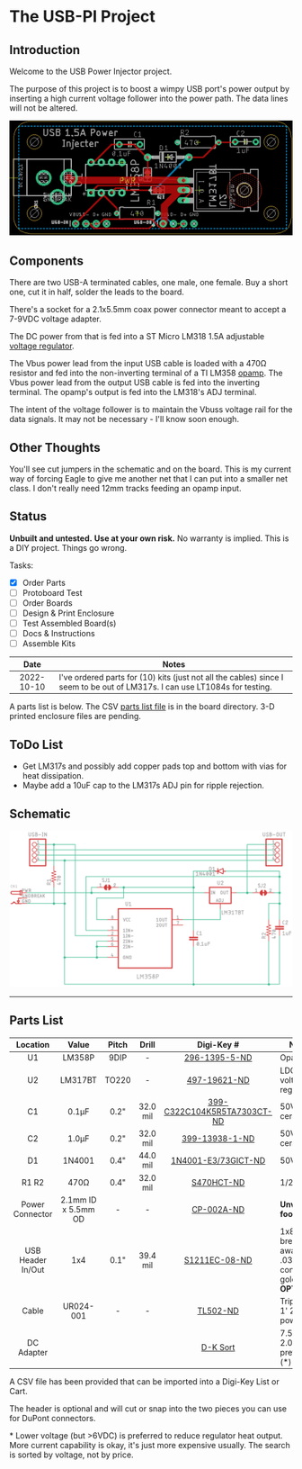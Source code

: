 # The USB-PI Project

## Introduction

Welcome to the USB Power Injector project.

The purpose of this project is to boost a wimpy USB port's power output by inserting a high current voltage follower into the power path. The data lines will not be altered.

![](img/USB-PI-top.png)

## Components

There are two USB-A terminated cables, one male, one female. Buy a short one, cut it in half, solder the leads to the board.

There's a socket for a 2.1x5.5mm coax power connector meant to accept a 7-9VDC voltage adapter.

The DC power from that is fed into a ST Micro LM318 1.5A adjustable [voltage  regulator](https://www.digikey.com/short/0mfnvtjf).

The Vbus power lead from the input USB cable is loaded with a 470Ω resistor and fed into the non-inverting terminal of a TI LM358 [opamp](https://www.digikey.com/short/zqhmd571). The Vbus power lead from the output USB cable is fed into the inverting terminal. The opamp's output is fed into the LM318's ADJ terminal.

The intent of the voltage follower is to maintain the Vbuss voltage rail for the data signals. It may not be necessary - I'll know soon enough.

## Other Thoughts

You'll see cut jumpers in the schematic and on the board. This is my current way of forcing Eagle to give me another net that I can put into a smaller net class. I don't really need 12mm tracks feeding an opamp input.

## Status

**Unbuilt and untested.** **Use at your own risk.** No warranty is implied. This is a DIY project. Things go wrong.

Tasks:

- [x] Order Parts
- [ ] Protoboard Test
- [ ] Order Boards
- [ ] Design & Print Enclosure
- [ ] Test Assembled Board(s)
- [ ] Docs & Instructions
- [ ] Assemble Kits

|    Date    | Notes                                                        |
| :--------: | ------------------------------------------------------------ |
| 2022-10-10 | I've ordered parts for (10) kits (just not all the cables) since I seem to be out of LM317s. I can use LT1084s for testing. |

 A parts list is below. The CSV [parts list file](board/USB-PI-DK-parts.csv) is in the board directory. 3-D printed enclosure files are pending.

## ToDo List

* Get LM317s and possibly add copper pads top and bottom with vias for heat dissipation.
* Maybe add a 10uF cap to the LM317s ADJ pin for ripple rejection.

## Schematic

![schematic](img/USB-PI-schematic.png)



---

## Parts List

|     Location      |        Value        | Pitch |  Drill   |                          Digi-Key #                          | Notes                                             |
| :---------------: | :-----------------: | :---: | :------: | :----------------------------------------------------------: | ------------------------------------------------- |
|        U1         |       LM358P        | 9DIP  |    -     |   [296-1395-5-ND](https://www.digikey.com/short/cn50dbq5)    | Opamp                                             |
|        U2         |       LM317BT       | TO220 |    -     |    [497-19621-ND](https://www.digikey.com/short/9fvhrfmm)    | LDO linear voltage regulator                      |
|        C1         |        0.1µF        | 0.2"  | 32.0 mil | [399-C322C104K5R5TA7303CT-ND](https://www.digikey.com/short/w4d7qbqn) | 50V X7R ceramic                                   |
|        C2         |        1.0µF        | 0.2"  | 32.0 mil |   [399-13938-1-ND](https://www.digikey.com/short/w4hqd3b3)   | 50V X7R ceramic                                   |
|        D1         |       1N4001        | 0.4"  | 44.0 mil | [1N4001-E3/73GICT-ND](https://www.digikey.com/short/9t2nj8h2) | 50V 1A                                            |
|       R1 R2       |        470Ω         | 0.4"  | 32.0 mil |     [S470HCT-ND](https://www.digikey.com/short/qfv9j77w)     | 1/2W 5%                                           |
|  Power Connector  | 2.1mm ID x 5.5mm OD |   -   |    -     |     [CP-002A-ND](https://www.digikey.com/short/zqmbpp04)     | **Unverified footprint**                          |
| USB Header In/Out |         1x4         | 0.1"  | 39.4 mil |   [S1211EC-08-ND](https://www.digikey.com/short/m4cnmnhh)    | 1x8 break-away .032" contact 3A gold **OPTIONAL** |
|       Cable       |      UR024-001      |   -   |    -     |      [TL502-ND](https://www.digikey.com/short/z9fq5374)      | Tripp Lite 1' 24AWG power                         |
|    DC Adapter     |                     |       |          |      [D-K Sort](https://www.digikey.com/short/7ft35n9b)      | 7.5VDC 2.0A preferred (*)                         |

A CSV file has been provided that can be imported into a Digi-Key List or Cart.

The header is optional and will cut or snap into the two pieces you can use for DuPont connectors.

\* Lower voltage (but >6VDC) is preferred to reduce regulator heat output. More current capability is okay, it's just more expensive usually. The search is sorted by voltage, not by price.